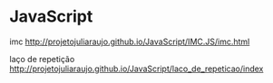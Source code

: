 # JavaScript

  imc
 http://projetojuliaraujo.github.io/JavaScript/IMC.JS/imc.html

 laço de repetição
 http://projetojuliaraujo.github.io/JavaScript/laco_de_repeticao/index
